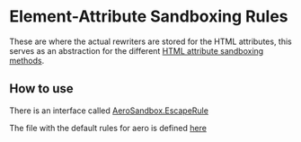 # Element-Attribute Sandboxing Rules

These are where the actual rewriters are stored for the HTML attributes, this serves as an abstraction for the different [HTML attribute sandboxing methods](./Attribute%20Sandboxing%20methods.md).

## How to use

There is an interface called [AeroSandbox.EscapeRule](../shared/rules.ts)

The file with the default rules for aero is defined [here](../../src/rewriters/shared/rules.ts)
